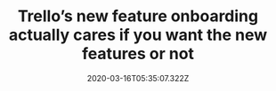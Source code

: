 ﻿---
title: "Trello’s new feature onboarding actually cares if you want the new features or not"
description: "Trello introduces a new way of using the navigation bar and onboards users to it using modals and tooltips. Trello then asks the users whether they would like to keep using the old version of the navigation bar or switch to the new one."
popupImage: "/assets/onboardings/trello-new-feature-onboarding-1.jpg"
popupImageAlt: Trello,s navigation bar and onboards using modals and tooltips 1
popupImage2: "/assets/onboardings/trello-new-feature-onboarding-2.jpg"
popupImage2Alt: Trello,s navigation bar and onboards using modals and tooltips 2
date: "2020-03-16T05:35:07.322Z"
category: 2
product: 1
bullets:
    - title: "✅ <b>Short, clear tooltips</b> : An important thing about tooltips is to always keep them short and concise, sadly not many abide by this unwritten rule. Trello gets a head start in user engagement by putting this into action.<br>
                ✅ <b>Great progress marker</b> : Just like the tooltip itself, a sequence of tooltips is best when it is short. By keeping it to 4 consecutive tooltips and showcasing it clearly, Trello achieves completion rates easily.<br>
                ✅ <b>Considerate of the users</b> : The very last modal at the end of the new feature tour is probably one of the best practices when introducing something new. Trello recognizes that some users might not want to jump into a new setup right away, and lets them take their time by asking if they want to switch to the new and improved version.<br>"
    
    
---